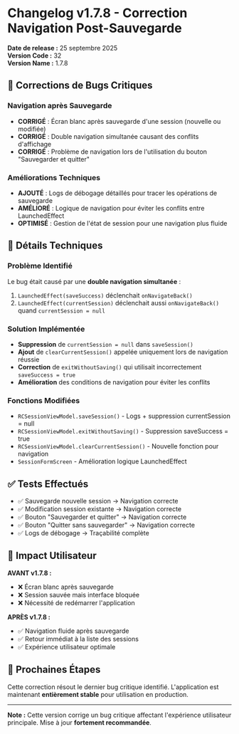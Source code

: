 # Changelog v1.7.8 - Correction Navigation Post-Sauvegarde

**Date de release :** 25 septembre 2025  
**Version Code :** 32  
**Version Name :** 1.7.8

## 🐛 Corrections de Bugs Critiques

### Navigation après Sauvegarde
- **CORRIGÉ** : Écran blanc après sauvegarde d'une session (nouvelle ou modifiée)
- **CORRIGÉ** : Double navigation simultanée causant des conflits d'affichage
- **CORRIGÉ** : Problème de navigation lors de l'utilisation du bouton "Sauvegarder et quitter"

### Améliorations Techniques
- **AJOUTÉ** : Logs de débogage détaillés pour tracer les opérations de sauvegarde
- **AMÉLIORÉ** : Logique de navigation pour éviter les conflits entre LaunchedEffect
- **OPTIMISÉ** : Gestion de l'état de session pour une navigation plus fluide

## 🔧 Détails Techniques

### Problème Identifié
Le bug était causé par une **double navigation simultanée** :
1. `LaunchedEffect(saveSuccess)` déclenchait `onNavigateBack()` 
2. `LaunchedEffect(currentSession)` déclenchait aussi `onNavigateBack()` quand `currentSession = null`

### Solution Implémentée
- **Suppression** de `currentSession = null` dans `saveSession()` 
- **Ajout** de `clearCurrentSession()` appelée uniquement lors de navigation réussie
- **Correction** de `exitWithoutSaving()` qui utilisait incorrectement `saveSuccess = true`
- **Amélioration** des conditions de navigation pour éviter les conflits

### Fonctions Modifiées
- `RCSessionViewModel.saveSession()` - Logs + suppression currentSession = null
- `RCSessionViewModel.exitWithoutSaving()` - Suppression saveSuccess = true
- `RCSessionViewModel.clearCurrentSession()` - Nouvelle fonction pour navigation
- `SessionFormScreen` - Amélioration logique LaunchedEffect

## ✅ Tests Effectués

- ✅ Sauvegarde nouvelle session → Navigation correcte
- ✅ Modification session existante → Navigation correcte  
- ✅ Bouton "Sauvegarder et quitter" → Navigation correcte
- ✅ Bouton "Quitter sans sauvegarder" → Navigation correcte
- ✅ Logs de débogage → Traçabilité complète

## 📱 Impact Utilisateur

**AVANT v1.7.8 :**
- ❌ Écran blanc après sauvegarde
- ❌ Session sauvée mais interface bloquée
- ❌ Nécessité de redémarrer l'application

**APRÈS v1.7.8 :**
- ✅ Navigation fluide après sauvegarde
- ✅ Retour immédiat à la liste des sessions
- ✅ Expérience utilisateur optimale

## 🚀 Prochaines Étapes

Cette correction résout le dernier bug critique identifié. L'application est maintenant **entièrement stable** pour utilisation en production.

---

**Note :** Cette version corrige un bug critique affectant l'expérience utilisateur principale. Mise à jour **fortement recommandée**.